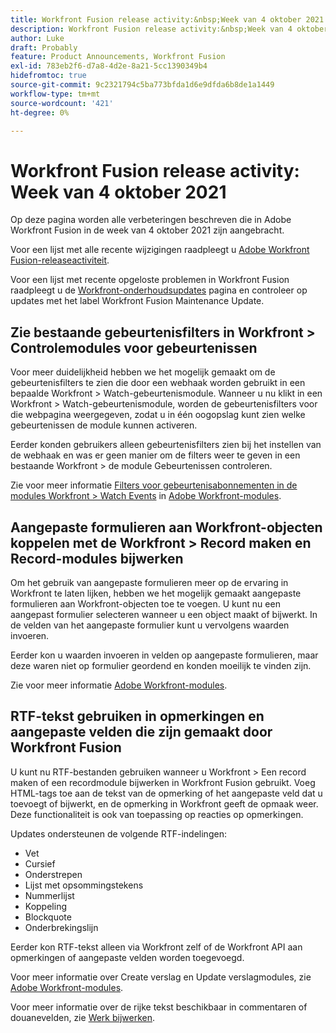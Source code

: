 ```yaml
---
title: Workfront Fusion release activity:&nbsp;Week van 4 oktober 2021
description: Workfront Fusion release activity:&nbsp;Week van 4 oktober 2021
author: Luke
draft: Probably
feature: Product Announcements, Workfront Fusion
exl-id: 783eb2f6-d7a8-4d2e-8a21-5cc1390349b4
hidefromtoc: true
source-git-commit: 9c2321794c5ba773bfda1d6e9dfda6b8de1a1449
workflow-type: tm+mt
source-wordcount: '421'
ht-degree: 0%

---
```


# Workfront Fusion release activity: Week van 4 oktober 2021

Op deze pagina worden alle verbeteringen beschreven die in Adobe Workfront Fusion in de week van 4 oktober 2021 zijn aangebracht.

Voor een lijst met alle recente wijzigingen raadpleegt u [Adobe Workfront Fusion-releaseactiviteit](../../../product-announcements/product-releases/fusion-release-activity/fusion-release-activity.md).

Voor een lijst met recente opgeloste problemen in Workfront Fusion raadpleegt u de [Workfront-onderhoudsupdates](https://one.workfront.com/s/article/Workfront-Maintenance-Updates-1882317350) pagina en controleer op updates met het label Workfront Fusion Maintenance Update.

## Zie bestaande gebeurtenisfilters in Workfront > Controlemodules voor gebeurtenissen

Voor meer duidelijkheid hebben we het mogelijk gemaakt om de gebeurtenisfilters te zien die door een webhaak worden gebruikt in een bepaalde Workfront > Watch-gebeurtenismodule. Wanneer u nu klikt in een Workfront > Watch-gebeurtenismodule, worden de gebeurtenisfilters voor die webpagina weergegeven, zodat u in één oogopslag kunt zien welke gebeurtenissen de module kunnen activeren.

Eerder konden gebruikers alleen gebeurtenisfilters zien bij het instellen van de webhaak en was er geen manier om de filters weer te geven in een bestaande Workfront > de module Gebeurtenissen controleren.

Zie voor meer informatie [Filters voor gebeurtenisabonnementen in de modules Workfront > Watch Events](../../../workfront-fusion/apps-and-their-modules/workfront-modules.md#event) in [Adobe Workfront-modules](../../../workfront-fusion/apps-and-their-modules/workfront-modules.md).

## Aangepaste formulieren aan Workfront-objecten koppelen met de Workfront > Record maken en Record-modules bijwerken

Om het gebruik van aangepaste formulieren meer op de ervaring in Workfront te laten lijken, hebben we het mogelijk gemaakt aangepaste formulieren aan Workfront-objecten toe te voegen. U kunt nu een aangepast formulier selecteren wanneer u een object maakt of bijwerkt. In de velden van het aangepaste formulier kunt u vervolgens waarden invoeren.

Eerder kon u waarden invoeren in velden op aangepaste formulieren, maar deze waren niet op formulier geordend en konden moeilijk te vinden zijn.

Zie voor meer informatie [Adobe Workfront-modules](../../../workfront-fusion/apps-and-their-modules/workfront-modules.md).

## RTF-tekst gebruiken in opmerkingen en aangepaste velden die zijn gemaakt door Workfront Fusion

U kunt nu RTF-bestanden gebruiken wanneer u Workfront > Een record maken of een recordmodule bijwerken in Workfront Fusion gebruikt. Voeg HTML-tags toe aan de tekst van de opmerking of het aangepaste veld dat u toevoegt of bijwerkt, en de opmerking in Workfront geeft de opmaak weer. Deze functionaliteit is ook van toepassing op reacties op opmerkingen.

Updates ondersteunen de volgende RTF-indelingen:

* Vet
* Cursief
* Onderstrepen
* Lijst met opsommingstekens
* Nummerlijst
* Koppeling
* Blockquote
* Onderbrekingslijn

Eerder kon RTF-tekst alleen via Workfront zelf of de Workfront API aan opmerkingen of aangepaste velden worden toegevoegd.

Voor meer informatie over Create verslag en Update verslagmodules, zie [Adobe Workfront-modules](../../../workfront-fusion/apps-and-their-modules/workfront-modules.md).

Voor meer informatie over de rijke tekst beschikbaar in commentaren of douanevelden, zie [Werk bijwerken](../../../workfront-basics/updating-work-items-and-viewing-updates/update-work.md).
